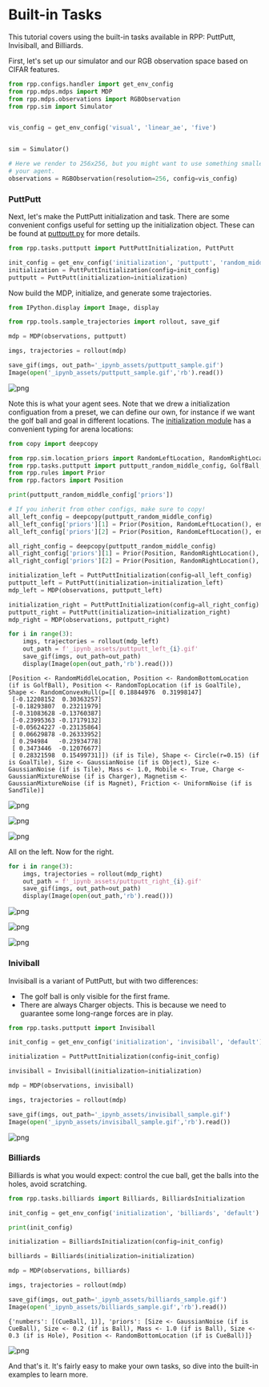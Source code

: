 # Built-in Tasks

This tutorial covers using the built-in tasks available in RPP: PuttPutt,
Invisiball, and Billiards.

First, let's set up our simulator and our RGB observation space based on CIFAR
features.


```python
from rpp.configs.handler import get_env_config
from rpp.mdps.mdps import MDP
from rpp.mdps.observations import RGBObservation
from rpp.sim import Simulator


vis_config = get_env_config('visual', 'linear_ae', 'five')


sim = Simulator()

# Here we render to 256x256, but you might want to use something smaller for
# your agent.
observations = RGBObservation(resolution=256, config=vis_config)
```

### PuttPutt

Next, let's make the PuttPutt initialization and task. There are some
convenient configs useful for setting up the initialization object. These
can be found at [puttputt.py](https://github.com/microsoft/roboputtputt/blob/main/rpp/tasks/puttputt.py)
for more details.


```python
from rpp.tasks.puttputt import PuttPuttInitialization, PuttPutt

init_config = get_env_config('initialization', 'puttputt', 'random_middle')
initialization = PuttPuttInitialization(config=init_config)
puttputt = PuttPutt(initialization=initialization)
```

Now build the MDP, initialize, and generate some trajectories.


```python
from IPython.display import Image, display

from rpp.tools.sample_trajectories import rollout, save_gif

mdp = MDP(observations, puttputt)

imgs, trajectories = rollout(mdp)

save_gif(imgs, out_path='_ipynb_assets/puttputt_sample.gif')
Image(open('_ipynb_assets/puttputt_sample.gif','rb').read())
```




    
![png](README_files/README_5_0.png)
    



Note this is what your agent sees. Note that we drew a initialization
configuation from a preset, we can define our own, for instance if we want
the golf ball and goal in different locations. The
[initialization module](https://github.com/microsoft/roboputtputt/blob/main/rpp/mdps/initializations.py)
has a convenient typing for arena locations:


```python
from copy import deepcopy

from rpp.sim.location_priors import RandomLeftLocation, RandomRightLocation
from rpp.tasks.puttputt import puttputt_random_middle_config, GolfBall, GoalTile
from rpp.rules import Prior
from rpp.factors import Position

print(puttputt_random_middle_config['priors'])

# If you inherit from other configs, make sure to copy!
all_left_config = deepcopy(puttputt_random_middle_config)
all_left_config['priors'][1] = Prior(Position, RandomLeftLocation(), entity_type=GolfBall)
all_left_config['priors'][2] = Prior(Position, RandomLeftLocation(), entity_type=GoalTile)

all_right_config = deepcopy(puttputt_random_middle_config)
all_right_config['priors'][1] = Prior(Position, RandomRightLocation(), entity_type=GolfBall)
all_right_config['priors'][2] = Prior(Position, RandomRightLocation(), entity_type=GoalTile)

initialization_left = PuttPuttInitialization(config=all_left_config)
puttputt_left = PuttPutt(initialization=initialization_left)
mdp_left = MDP(observations, puttputt_left)

initialization_right = PuttPuttInitialization(config=all_right_config)
puttputt_right = PuttPutt(initialization=initialization_right)
mdp_right = MDP(observations, puttputt_right)

for i in range(3):
    imgs, trajectories = rollout(mdp_left)
    out_path = f'_ipynb_assets/puttputt_left_{i}.gif'
    save_gif(imgs, out_path=out_path)
    display(Image(open(out_path,'rb').read()))
```

    [Position <- RandomMiddleLocation, Position <- RandomBottomLocation (if is GolfBall), Position <- RandomTopLocation (if is GoalTile), Shape <- RandomConvexHull(p=[[ 0.18844976  0.31998147]
     [-0.12208152  0.30363257]
     [-0.18293807  0.23211979]
     [-0.31083628 -0.13760387]
     [-0.23995363 -0.17179132]
     [-0.05624227 -0.23135864]
     [ 0.06629878 -0.26333952]
     [ 0.294984   -0.23934778]
     [ 0.3473446  -0.12076677]
     [ 0.28321598  0.15499731]]) (if is Tile), Shape <- Circle(r=0.15) (if is GoalTile), Size <- GaussianNoise (if is Object), Size <- GaussianNoise (if is Tile), Mass <- 1.0, Mobile <- True, Charge <- GaussianMixtureNoise (if is Charger), Magnetism <- GaussianMixtureNoise (if is Magnet), Friction <- UniformNoise (if is SandTile)]



    
![png](README_files/README_7_1.png)
    



    
![png](README_files/README_7_2.png)
    



    
![png](README_files/README_7_3.png)
    


All on the left. Now for the right.


```python
for i in range(3):
    imgs, trajectories = rollout(mdp_right)
    out_path = f'_ipynb_assets/puttputt_right_{i}.gif'
    save_gif(imgs, out_path=out_path)
    display(Image(open(out_path,'rb').read()))
```


    
![png](README_files/README_9_0.png)
    



    
![png](README_files/README_9_1.png)
    



    
![png](README_files/README_9_2.png)
    


### Iniviball

Invisiball is a variant of PuttPutt, but with two differences:
* The golf ball is only visible for the first frame.
* There are always Charger objects. This is because we need to guarantee
some long-range forces are in play.


```python
from rpp.tasks.puttputt import Invisiball

init_config = get_env_config('initialization', 'invisiball', 'default')

initialization = PuttPuttInitialization(config=init_config)

invisiball = Invisiball(initialization=initialization)

mdp = MDP(observations, invisiball)

imgs, trajectories = rollout(mdp)

save_gif(imgs, out_path='_ipynb_assets/invisiball_sample.gif')
Image(open('_ipynb_assets/invisiball_sample.gif','rb').read())
```




    
![png](README_files/README_11_0.png)
    



### Billiards

Billiards is what you would expect: control the cue ball, get the balls into
 the holes, avoid scratching.


```python
from rpp.tasks.billiards import Billiards, BilliardsInitialization

init_config = get_env_config('initialization', 'billiards', 'default')

print(init_config)

initialization = BilliardsInitialization(config=init_config)

billiards = Billiards(initialization=initialization)

mdp = MDP(observations, billiards)

imgs, trajectories = rollout(mdp)

save_gif(imgs, out_path='_ipynb_assets/billiards_sample.gif')
Image(open('_ipynb_assets/billiards_sample.gif','rb').read())
```

    {'numbers': [(CueBall, 1)], 'priors': [Size <- GaussianNoise (if is CueBall), Size <- 0.2 (if is Ball), Mass <- 1.0 (if is Ball), Size <- 0.3 (if is Hole), Position <- RandomBottomLocation (if is CueBall)]}





    
![png](README_files/README_13_1.png)
    



And that's it. It's fairly easy to make your own tasks, so dive into the
built-in examples to learn more.
